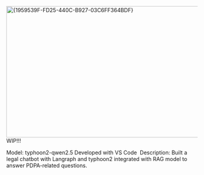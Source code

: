 <img width="622" height="346" alt="{1959539F-FD25-440C-B927-03C6FF364BDF}" src="https://github.com/user-attachments/assets/1dfd8f16-9018-4f43-8ad5-019c41169300" />WIP!!!

Model: typhoon2-qwen2.5
Developed with VS Code 
Description: Built a legal chatbot with Langraph and typhoon2 integrated with RAG model to answer PDPA-related questions.
